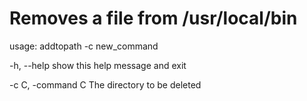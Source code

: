# Removes a file from /usr/local/bin 

usage: addtopath -c new_command


-h, --help        show this help message and exit

-c C, -command C  The directory to be deleted
